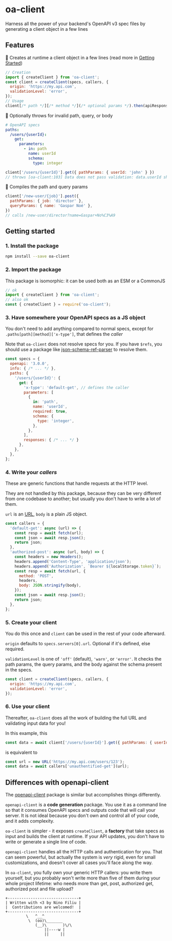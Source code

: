 # oa-client

Harness all the power of your backend's OpenAPI v3 spec files by generating a client object in a few lines

## Features

🚀 Creates at runtime a client object in a few lines (read more in [Getting Started](#getting-started))
```js
// Creation
import { createClient } from 'oa-client';
const client = createClient(specs, callers, {
  origin: 'https://my.api.com',
  validationLevel: 'error',
});
// Usage
client[/* path */][/* method */](/* optional params */).then(apiResponse => { /* ... */ })
```

🚀 Optionally throws for invalid path, query, or body
```yaml
# OpenAPI specs
paths:
  /users/{userId}:
    get:
      parameters:
        - in: path
          name: userId
          schema:
            type: integer
```
```js
client['/users/{userId}'].get({ pathParams: { userId: 'john' } })
// throws [oa-client:103] Data does not pass validation: data.userId should be an integer
```

🚀 Compiles the path and query params
```js
client['/new-user/{job}'].post({
  pathParams: { job: 'director' },
  queryParams: { name: 'Gaspar Noé' },
})
// calls /new-user/director?name=Gaspar+No%C3%A9
```

## Getting started

### 1. Install the package

```sh
npm install --save oa-client
```

### 2. Import the package

This package is isomorphic: it can be used both as an ESM or a CommonJS

```js
// ok
import { createClient } from 'oa-client';
// also ok
const { createClient } = require('oa-client');
```

### 3. Have somewhere your OpenAPI specs as a JS object

You don't need to add anything compared to normal specs, except for `.paths[path][method]['x-type']`, that defines the *caller*

Note that `oa-client` does not resolve specs for you. If you have `$refs`, you should use a package like [json-schema-ref-parser](https://www.npmjs.com/package/@apidevtools/json-schema-ref-parser) to resolve them.

```js
const specs = {
  openapi: '3.0.0',
  info: { /* ... */ },
  paths: {
    '/users/{userId}': {
      get: {
        'x-type': 'default-get', // defines the caller
        parameters: [
          {
            in: 'path',
            name: 'userId',
            required: true,
            schema: {
              type: 'integer',
            },
          },
        ],
        responses: { /* ... */ }
      },
    },
  },
};
```

### 4. Write your *callers*

These are generic functions that handle requests at the HTTP level.

They are not handled by this package, because they can be very different from one codebase to another; but usually you don't have to write a lot of them.

`url` is an [URL](https://developer.mozilla.org/en-US/docs/Web/API/URL), `body` is a plain JS object.

```js
const callers = {
  'default-get': async (url) => {
    const resp = await fetch(url);
    const json = await resp.json();
    return json;
  },
  'authorized-post': async (url, body) => {
    const headers = new Headers();
    headers.append('Content-Type', 'application/json');
    headers.append('Authorization', `Bearer ${localStorage.token}`);
    const resp = await fetch(url, {
      method: 'POST',
      headers,
      body: JSON.stringify(body),
    });
    const json = await resp.json();
    return json;
  },
};
```

### 5. Create your client

You do this once and `client` can be used in the rest of your code afterward.

`origin` defaults to `specs.servers[0].url`. Optional if it's defined, else required.

`validationLevel` is one of `'off'` (default), `'warn'`, or `'error'`. It checks the path params, the query params, and the body against the schema present in the specs.

```js
const client = createClient(specs, callers, {
  origin: 'https://my.api.com',
  validationLevel: 'error',
});
```

### 6. Use your client

Thereafter, `oa-client` does all the work of building the full URL and validating input data for you!

In this example, this

```js
const data = await client['/users/{userId}'].get({ pathParams: { userId: 123 } });
```

is equivalent to

```js
const url = new URL('https://my.api.com/users/123');
const data = await callers['unauthentified-get'](url);
```


## Differences with openapi-client

The [openapi-client](https://github.com/mikestead/openapi-client) package is similar but accomplishes things differently.

`openapi-client` is a **code generation** package. You use it as a command line so that it consumes OpenAPI specs and outputs code that will call your server. It is not ideal because you don't own and control all of your code, and it adds complexity.

`oa-client` is simpler - it exposes `createClient`, a **factory** that take specs as input and builds the client at runtime. If your API updates, you don't have to write or generate a single line of code.

`openapi-client` handles all the HTTP calls and authentication for you. That can seem powerful, but actually the system is *very* rigid, even for small customizations, and doesn't cover all cases you'll face along the way.

In `oa-client`, you fully own your generic HTTP callers: you write them yourself, but you probably won't write more than five of them during your whole project lifetime: who needs more than get, post, authorized get, authorized post and file upload?

```
+-------------------------------+
| Written with <3 by Nino Filiu |
|  Contributions are welcomed!  |
+-------------------------------+
         \   ^__^ 
          \  (oo)\_______
             (__)\       )\/\
                 ||----w |
                 ||     ||
```
